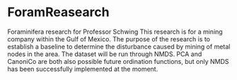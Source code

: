 # ForamReasearch
Foraminifera research for Professor Schwing
This research is for a mining company within the Gulf of Mexico. The purpose of the research is to establish a baseline to determine the disturbance caused by mining of metal nodes in the area. The dataset will be run through NMDS. PCA and CanoniCo are both also possible future ordination functions, but only NMDS has been successfully implemented at the moment.
